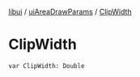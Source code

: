 [libui](../README.md) / [uiAreaDrawParams](README.md) / [ClipWidth](-clip-width.md)

# ClipWidth

`var ClipWidth: Double`